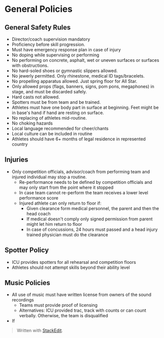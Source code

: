 # General Policies

## General Safety Rules

- Director/coach supervision mandatory
- Proficiency before skill progression.
- Must have emergency response plan in case of injury
- No doping while supervising or performing
- No performing on concrete, asphalt, wet or uneven surfaces or surfaces with obstructions.
- No hard-soled shoes or gymnastic slippers allowed.
- No jewerly permitted. Only rhinestone, medical ID tags/bracelets.
- No propelling apparatus allowed. Just spring floor for All Star.
- Only allowed props (flags, banners, signs, pom pons, megaphones) in stage, and must be discarded safely.
- Hard casts not allowed.
- Spotters must be from team and be trained.
- Athletes must have one body part in surface at beginning. Feet might be in base's hand if hand are resting on surface.
- No replacing of athletes mid-routine.
- No choking hazards
- Local language recommended for cheer/chants
- Local culture can be included in routine
- Athletes should have 6+ months of legal residence in represented country

## Injuries

- Only competition officials, advisor/coach from performing team and injured individual may stop a routine.
	- Re-performance needs to be defined by competition officials and may only start from the point where it stopped
	- In case team cannot re-perform the team receives a lower level performance score
	- Injured athlete can only return to floor if:
		- Given clearance form medical personnel, the parent and then the head coach
		- If medical doesn't comply only signed permission from parent might let him return to floor
		- In case of concussions, 24 hours must passed and a head injury trained physician must do the clearance

## Spotter Policy
- ICU provides spotters for all rehearsal and competition floors
- Athletes should not attempt skills beyond their ability level

## Music Policies
- All use of music must have written license from owners of the sound recordings
	- Teams must provide proof of licensing
	- Alternatives: ICU provided trac, track with counts or can count verbally. Otherwise, the team is disqualified
- If 

> Written with [StackEdit](https://stackedit.io/).
<!--stackedit_data:
eyJoaXN0b3J5IjpbLTMwNDYxMTIwN119
-->